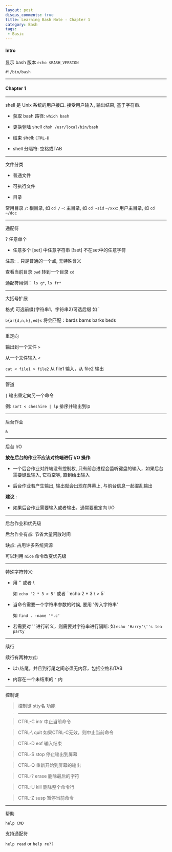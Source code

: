 ```yaml
---
layout: post
disqus_comments: true
title: Learning Bash Note - Chapter 1
category: Bash
tags:
 - Basic
---
```


#### Intro ####

显示 bash 版本 `echo $BASH_VERSION`

`#!/bin/bash`

---

#### Chapter 1 ####

- - - - - - - - - - - - - - - - - - - - - - - - - - - - - - - - 

shell 是 Unix 系统的用户接口. 接受用户输入, 输出结果, 基于字符串.

- 获取 bash 路径: `which bash`

- 更换登陆 shell `chsh /usr/local/bin/bash`

- 结束 shell: `CTRL-D`

- shell 分隔符: 空格或TAB

- - - - - - - - - - - - - - - - - - - - - - - - - - - - - - - - 

文件分类

- 普通文件

- 可执行文件

- 目录


常用目录
`/`: 根目录, 如 `cd /`
`~`: 主目录, 如 `cd ~sid`
`~/xxx`: 用户主目录, 如 `cd ~/doc`

- - - - - - - - - - - - - - - - - - - - - - - - - - - - - - - - 

通配符

? 任意单个
* 任意多个
[set] 中任意字符串
[!set] 不在set中的任意字符

注意: `.` 只是普通的一个点, 无特殊含义

查看当前目录 `pwd`
转到一个目录 `cd `

通配符用例： `ls g*`, `ls fr*`

- - - - - - - - - - - - - - - - - - - - - - - - - - - - - - - - 

大括号扩展

格式 可选前缀{字符串1，字符串2}可选后缀
如 `

`b{ar{d,n,k},ed}s` 将会匹配：bards barns barks beds

- - - - - - - - - - - - - - - - - - - - - - - - - - - - - - - - 

重定向

输出到一个文件 `>`

从一个文件输入 `<`

`cat < file1 > file2` 从 file1 输入，从 file2 输出

- - - - - - - - - - - - - - - - - - - - - - - - - - - - - - - - 

管道

`|` 输出重定向另一个命令

例: `sort < cheshire | lp` 排序并输出到lp

- - - - - - - - - - - - - - - - - - - - - - - - - - - - - - - - 

后台作业

`&`

- - - - - - - - - - - - - - - - - - - - - - - - - - - - - - - - 

后台 I/O

__放在后台的作业不应该对终端进行 I/O 操作__:

 - 一个后台作业对终端没有控制权, 只有前台进程会监听键盘的输入，如果后台需要键盘输入, 它将空等, 直到给出输入
 
 - 后台作业若产生输出, 输出就会出现在屏幕上, 与前台信息一起混乱输出
 
__建议__ :

 - 如果后台作业需要输入或者输出，通常要重定向 I/O

- - - - - - - - - - - - - - - - - - - - - - - - - - - - - - - - 

后台作业和优先级

后台作业有点: 节省大量闲散时间

缺点: 占用许多系统资源

可以利用 `nice` 命令改变优先级

- - - - - - - - - - - - - - - - - - - - - - - - - - - - - - - - 

特殊字符转义:

 - 用 '' 或者 \

     如 `echo '2 * 3 > 5'` 或者 ``echo 2 \* 3 \ > 5`

 - 当命令需要一个字符串参数的时候, 要用 '传入字符串'

     如 `find . -name '*.c'`

 - 若需要对 '' 进行转义，则需要对字符串进行隔断:
 	 如 `echo 'Harry'\''s tea party`

- - - - - - - - - - - - - - - - - - - - - - - - - - - - - - - - 

续行

续行有两种方式:

 - 以`\`结尾，并且到行尾之间必须无内容，包括空格和TAB

 - 内容在一个未结束的 `'` 内

- - - - - - - - - - - - - - - - - - - - - - - - - - - - - - - - 

控制键

> 控制键 	stty名	功能

> - - - - - - - - - - - - - - - - - - - - - -

> CTRL-C  intr    中止当前命令

> CTRL-\  quit    如果CTRL-C无效，则中止当前命令

> CTRL-D  eof     输入结束

> CTRL-S  stop    停止输出到屏幕

> CTRL-Q          重新开始到屏幕的输出

> CTRL-?  erase   删除最后的字符

> CTRL-U  kill    删除整个命令行

> CTRL-Z  susp    暂停当前命令

- - - - - - - - - - - - - - - - - - - - - - - - - - - - - - - - 

帮助

`help CMD`

支持通配符

`help read` or `help re??`